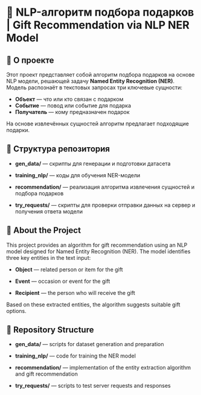 # 🎁 NLP-алгоритм подбора подарков | Gift Recommendation via NLP NER Model

## 📌 О проекте

Этот проект представляет собой алгоритм подбора подарков на основе NLP модели, решающей задачу **Named Entity Recognition (NER)**.  
Модель распознаёт в текстовых запросах три ключевые сущности:

- **Объект** — что или кто связан с подарком  
- **Событие** — повод или событие для подарка  
- **Получатель** — кому предназначен подарок  

На основе извлечённых сущностей алгоритм предлагает подходящие подарки.

## 📂 Структура репозитория

- **gen_data/** — скрипты для генерации и подготовки датасета

- **training_nlp/** — коды для обучения NER-модели

- **recommendation/** — реализация алгоритма извлечения сущностей и подбора подарков

- **try_requests/** — скрипты для проверки отправки данных на сервер и получения ответа модели

## 📌 About the Project

This project provides an algorithm for gift recommendation using an NLP model designed for Named Entity Recognition (NER).
The model identifies three key entities in the text input:

- **Object** — related person or item for the gift

- **Event** — occasion or event for the gift

- **Recipient** — the person who will receive the gift

Based on these extracted entities, the algorithm suggests suitable gift options.

## 📂 Repository Structure

- **gen_data/** — scripts for dataset generation and preparation

- **training_nlp/** — code for training the NER model

- **recommendation/** — implementation of the entity extraction algorithm and gift recommendation

- **try_requests/** — scripts to test server requests and responses
